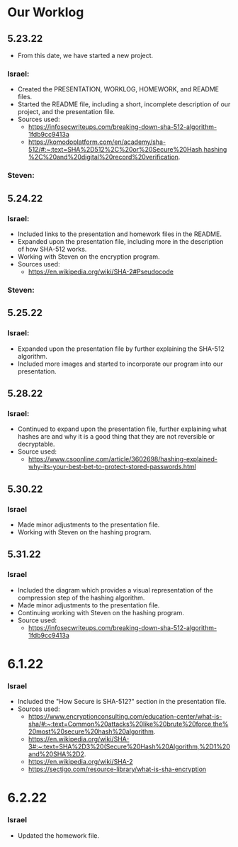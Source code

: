 # Our Worklog

## 5.23.22
* From this date, we have started a new project.
### Israel:
* Created the PRESENTATION, WORKLOG, HOMEWORK, and README files.
* Started the README file, including a short, incomplete description of our project, and the presentation file.
* Sources used:
	* https://infosecwriteups.com/breaking-down-sha-512-algorithm-1fdb9cc9413a
	* https://komodoplatform.com/en/academy/sha-512/#:~:text=SHA%2D512%2C%20or%20Secure%20Hash,hashing%2C%20and%20digital%20record%20verification.

### Steven:

## 5.24.22

### Israel:
* Included links to the presentation and homework files in the README.
* Expanded upon the presentation file, including more in the description of how SHA-512 works.
* Working with Steven on the encryption program.
* Sources used:
	* https://en.wikipedia.org/wiki/SHA-2#Pseudocode

### Steven:

## 5.25.22

### Israel:
* Expanded upon the presentation file by further explaining the SHA-512 algorithm.
* Included more images and started to incorporate our program into our presentation.

## 5.28.22

### Israel:
* Continued to expand upon the presentation file, further explaining what hashes are and why it is a good thing that they are not reversible or decryptable.
* Source used:
	* https://www.csoonline.com/article/3602698/hashing-explained-why-its-your-best-bet-to-protect-stored-passwords.html

## 5.30.22

### Israel
* Made minor adjustments to the presentation file.
* Working with Steven on the hashing program.

## 5.31.22

### Israel
* Included the diagram which provides a visual representation of the compression step of the hashing algorithm.
* Made minor adjustments to the presentation file.
* Continuing working with Steven on the hashing program.
* Source used:
	* https://infosecwriteups.com/breaking-down-sha-512-algorithm-1fdb9cc9413a

# 6.1.22

### Israel
* Included the "How Secure is SHA-512?" section in the presentation file.
* Sources used:
	* https://www.encryptionconsulting.com/education-center/what-is-sha/#:~:text=Common%20attacks%20like%20brute%20force,the%20most%20secure%20hash%20algorithm.
	* https://en.wikipedia.org/wiki/SHA-3#:~:text=SHA%2D3%20(Secure%20Hash%20Algorithm,%2D1%20and%20SHA%2D2.
	* https://en.wikipedia.org/wiki/SHA-2
	* https://sectigo.com/resource-library/what-is-sha-encryption

# 6.2.22

### Israel
* Updated the homework file.
